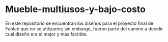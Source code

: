 # Mueble-multiusos-y-bajo-costo
En este repositorio se encuentran los diseños para el proyecto final de Fablab que no se utilizaron; sin embargo, fueron parte del camino a decidir cuál diseño era el mejor y más factible.
